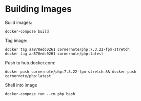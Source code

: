 # Building Images

Build images:

```
docker-compose build
```

Tag image:

```
docker tag aa870edc0261 cornernote/php:7.3.22-fpm-stretch
docker tag aa870edc0261 cornernote/php:latest
```

Push to hub.docker.com:

```
docker push cornernote/php:7.3.22-fpm-stretch && docker push cornernote/php:latest
```

Shell into image

```
docker-compose run --rm php bash
```

